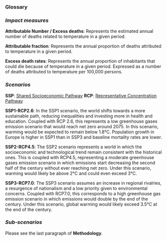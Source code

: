 ### Glossary

### *Impact measures*

**Attributable Number / Excess deaths**: Represents the estimated annual number of deaths related to temperature in a given period.

**Attributable fraction**: Represents the annual proportion of deaths attributed to temperature in a given period.

**Excess death rates**: Represents the annual proportion of inhabitants that could die because of temperature in a given period. Expressed as a number of deaths attributed to temperature per 100,000 persons.

### *Scenarios*

**SSP**: [Shared Socioeconomic Pathway](https://en.wikipedia.org/wiki/Shared_Socioeconomic_Pathways)
**RCP**: [Representative Concentration Pathway](https://en.wikipedia.org/wiki/Representative_Concentration_Pathway)

**SSP1-RCP2.6**: In the SSP1 scenario, the world shifts towards a more sustainable path, reducing inequalities and investing more in health and education. Coupled with RCP 2.6, this represents a low greenhouse gases emission scenario that would reach net zero around 2075. In this scenario, warming would be expected to remain below 1.8°C. Population growth in Europe is higher in SSP1 than in SSP3 and baseline mortality rates are lower.

**SSP2-RCP4.5**: The SSP2 scenario represents a world in which the socioeconomic and technological trend remain consistent with the historical ones. This is coupled with RCP4.5, representing a moderate greenhouse gases emission scenario in which emissions start decreasing the second half of the century without ever reaching net zero. Under this scenario, warming would likely be above 2°C and could even exceed 3°C.

**SSP3-RCP7.0**: The SSP3 scenario assumes an increase in regional rivalries, a resurgence of nationalism and a low priority given to environmental concerns. Coupled with RCP7.0, this corresponds to a high greenhouse gas emission scenario in which emissions would double by the end of the century. Under this scenario, global warming would likely exceed 3.5°C at the end of the century.

### *Sub-scenarios*

Please see the last paragraph of **Methodology**.

